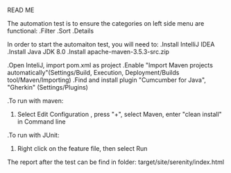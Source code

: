 READ ME

The automation test is to ensure the categories on left side menu are functional:
.Filter
.Sort
.Details

In order to start the automaiton test, you will need to:
.Install IntelliJ IDEA
.Install Java JDK 8.0
.Install apache-maven-3.5.3-src.zip

.Open InteliJ, import pom.xml as project
.Enable "Import Maven projects automatically"(Settings/Build, Execution, Deployment/Builds tool/Maven/Importing)
.Find and install plugin "Cumcumber for Java", "Gherkin" (Settings/Plugins)

.To run with maven:
1. Select Edit Configuration , press "+", select Maven, enter "clean install" in Command line

.To run with JUnit:
1. Right click on the feature file, then select Run

The report after the test can be find in folder: target/site/serenity/index.html